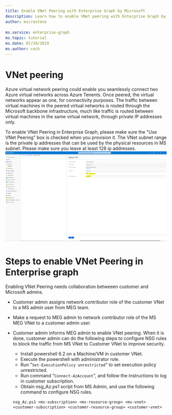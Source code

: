 ```yaml
---
title: Enable VNet Peering with Enterprise Graph by Microsoft
description: Learn how to enable VNet peering with Enterprise Graph by Microsoft
author: microsteve

ms.service: enterprise-graph
ms.topic: tutorial
ms.date: 07/29/2019
ms.author: coch
---
```


# VNet peering

Azure virtual network peering could enable you seamlessly connect two Azure virtual networks across Azure Tenents. Once peered, the virtual networks appear as one, for connectivity purposes. The traffic between virtual machines in the peered virtual networks is routed through the Microsoft backbone infrastructure, much like traffic is routed between virtual machines in the same virtual network, through private IP addresses only.

To enable VNet Peering in Enterprise Graph, please make sure the "Use VNet Peering" box is checked when you provision it. The VNet subnet range is the private ip addresses that can be used by the physical resources in MS subnet. Please make sure you leave at least 128 ip addresses.
![Source schema view](media/vnetpeering/vnetpeering.PNG)

# Steps to enable VNet Peering in Enterprise graph

Enabling VNet Peering needs collaboration betweeen customer and Microsoft admins.

* Customer admin assigns network contributor role of the customer VNet to a MS admin user from MEG team.
* Make a request to MEG admin to network contributor role of the MS MEG VNet to a customer admin user.
* Customer admin informs MEG admin to enable VNet peering. When it is done, customer admin can do the following steps to configure NSG rules to block the traffic from MS VNet to Customer VNet to improve security.

    * Install powershell 6.2 on a Machine/VM in customer VNet.
    * Execute the powershell with administrator role.
    * Run "``Set-ExecutionPolicy unrestricted``" to set execution policy unrestricted.
    * Run command "``Connect-AzAccount``", and follow the instructions to log in customer subscription.
    * Obtain nsg_Az.ps1 script from MS Admin, and use the following command to configure NSG rules.
    ```
    nsg_Az.ps1 <ms-subscription> <ms-resource-group> <ms-vnet> <customer-subscription> <customer-resource-group> <customer-vnet>
    ```